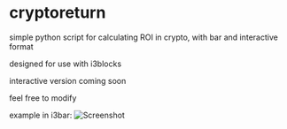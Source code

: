 # cryptoreturn
simple python script for calculating ROI in crypto, with bar and interactive format

designed for use with i3blocks

interactive version coming soon

feel free to modify

example in i3bar:
![Screenshot](exampleBar.png)
